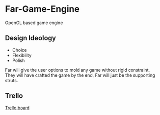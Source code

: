 # Far-Game-Engine
OpenGL based game engine

## Design Ideology

- Choice
- Flexibility
- Polish

Far will give the user options to mold any game without rigid constraint. They will have crafted the game by the end, Far will just be the supporting struts.

## Trello

[Trello board](https://trello.com/b/lwY4l3TB)
